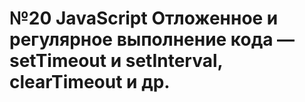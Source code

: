 # №20 JavaScript Отложенное и регулярное выполнение кода — setTimeout и setInterval, clearTimeout и др.